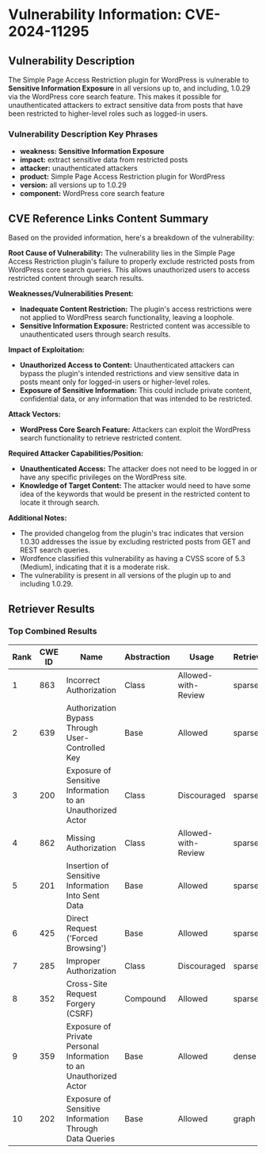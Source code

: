 # Vulnerability Information: CVE-2024-11295

## Vulnerability Description
The Simple Page Access Restriction plugin for WordPress is vulnerable to **Sensitive Information Exposure** in all versions up to, and including, 1.0.29 via the WordPress core search feature. This makes it possible for unauthenticated attackers to extract sensitive data from posts that have been restricted to higher-level roles such as logged-in users.

### Vulnerability Description Key Phrases
- **weakness:** **Sensitive Information Exposure**
- **impact:** extract sensitive data from restricted posts
- **attacker:** unauthenticated attackers
- **product:** Simple Page Access Restriction plugin for WordPress
- **version:** all versions up to 1.0.29
- **component:** WordPress core search feature

## CVE Reference Links Content Summary
Based on the provided information, here's a breakdown of the vulnerability:

**Root Cause of Vulnerability:**
The vulnerability lies in the Simple Page Access Restriction plugin's failure to properly exclude restricted posts from WordPress core search queries. This allows unauthorized users to access restricted content through search results.

**Weaknesses/Vulnerabilities Present:**
- **Inadequate Content Restriction:** The plugin's access restrictions were not applied to WordPress search functionality, leaving a loophole.
- **Sensitive Information Exposure:** Restricted content was accessible to unauthenticated users through search results.

**Impact of Exploitation:**
- **Unauthorized Access to Content:** Unauthenticated attackers can bypass the plugin's intended restrictions and view sensitive data in posts meant only for logged-in users or higher-level roles.
- **Exposure of Sensitive Information:** This could include private content, confidential data, or any information that was intended to be restricted.

**Attack Vectors:**
- **WordPress Core Search Feature:** Attackers can exploit the WordPress search functionality to retrieve restricted content.

**Required Attacker Capabilities/Position:**
- **Unauthenticated Access:** The attacker does not need to be logged in or have any specific privileges on the WordPress site.
- **Knowledge of Target Content:** The attacker would need to have some idea of the keywords that would be present in the restricted content to locate it through search.

**Additional Notes:**

- The provided changelog from the plugin's trac indicates that version 1.0.30 addresses the issue by excluding restricted posts from GET and REST search queries.
- Wordfence classified this vulnerability as having a CVSS score of 5.3 (Medium), indicating that it is a moderate risk.
- The vulnerability is present in all versions of the plugin up to and including 1.0.29.

## Retriever Results

### Top Combined Results

| Rank | CWE ID | Name | Abstraction | Usage  | Retrievers | Individual Scores |
|------|--------|------|-------------|-------|------------|-------------------|
| 1 | 863 | Incorrect Authorization | Class | Allowed-with-Review | sparse | 0.336 |
| 2 | 639 | Authorization Bypass Through User-Controlled Key | Base | Allowed | sparse | 0.328 |
| 3 | 200 | Exposure of Sensitive Information to an Unauthorized Actor | Class | Discouraged | sparse | 0.322 |
| 4 | 862 | Missing Authorization | Class | Allowed-with-Review | sparse | 0.321 |
| 5 | 201 | Insertion of Sensitive Information Into Sent Data | Base | Allowed | sparse | 0.320 |
| 6 | 425 | Direct Request ('Forced Browsing') | Base | Allowed | sparse | 0.319 |
| 7 | 285 | Improper Authorization | Class | Discouraged | sparse | 0.318 |
| 8 | 352 | Cross-Site Request Forgery (CSRF) | Compound | Allowed | sparse | 0.314 |
| 9 | 359 | Exposure of Private Personal Information to an Unauthorized Actor | Base | Allowed | dense | 0.498 |
| 10 | 202 | Exposure of Sensitive Information Through Data Queries | Base | Allowed | graph | 0.002 |

